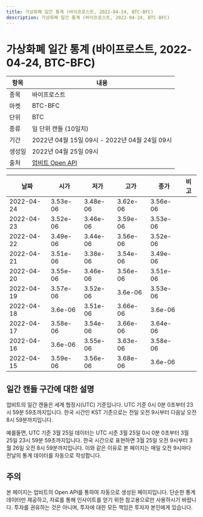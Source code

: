 ```yaml
---
title: 가상화폐 일간 통계 (바이프로스트, 2022-04-24, BTC-BFC)
description: 가상화폐 일간 통계 (바이프로스트, 2022-04-24, BTC-BFC)
---
```



가상화폐 일간 통계 (바이프로스트, 2022-04-24, BTC-BFC)
===

|항목|내용|
|--|--|
|종목|바이프로스트|
|마켓|BTC-BFC|
|단위|BTC|
|종류|일 단위 캔들 (10일치)|
|기간|2022년 04월 15일 09시 - 2022년 04월 24일 09시|
|생성일|2022년 04월 25일 09시|
|출처|[업비트 Open API](https://docs.upbit.com)|


|날짜|시가|저가|고가|종가|비고|
|--|--|--|--|--|--|
|2022-04-24|3.53e-06|3.48e-06|3.62e-06|3.56e-06|    |
|2022-04-23|3.52e-06|3.46e-06|3.59e-06|3.53e-06|    |
|2022-04-22|3.49e-06|3.44e-06|3.56e-06|3.52e-06|    |
|2022-04-21|3.51e-06|3.38e-06|3.54e-06|3.49e-06|    |
|2022-04-20|3.55e-06|3.46e-06|3.56e-06|3.51e-06|    |
|2022-04-19|3.57e-06|3.52e-06|3.6e-06|3.53e-06|    |
|2022-04-18|3.6e-06|3.51e-06|3.66e-06|3.6e-06|    |
|2022-04-17|3.58e-06|3.54e-06|3.66e-06|3.64e-06|    |
|2022-04-16|3.6e-06|3.55e-06|3.63e-06|3.58e-06|    |
|2022-04-15|3.59e-06|3.56e-06|3.68e-06|3.6e-06|    |


일간 캔들 구간에 대한 설명
---


업비트의 일간 캔들은 세계 협정시(UTC) 기준입니다. 
UTC 기준 0시 0분 0초부터 23시 59분 59초까지입니다. 
한국 시간인 KST 기준으로는 전일 오전 9시부터 다음날 오전 8시 59분까지입니다. 


예를들면, UTC 기준 3월 25일 데이터는 UTC 시준 3월 25일 0시 0분 0초부터 3월 25일 23시 59분 59초까지입니다. 
한국 시간으로 표현하면 3월 25일 오전 9시부터 3월 26일 오전 8시 59분까지입니다. 
이와 같은 이유로 본 페이지는 매일 오전 9시마다 전날의 통계 데이터를 자동으로 작성합니다. 


주의
---


본 페이지는 업비트의 Open API를 통하여 자동으로 생성된 페이지입니다. 
단순한 통계 데이터만 제공하고, 자료를 통해 인사이트를 얻기 위한 참고용으로만 사용하시기 바랍니다. 
투자를 권유하는 것은 아니며, 투자에 대한 모든 책임은 투자자 본인에게 있습니다. 
